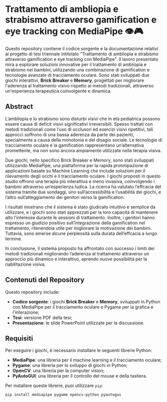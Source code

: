 # Trattamento di ambliopia e strabismo attraverso gamification e eye tracking con MediaPipe 👁️🎮

Questo repository contiene il codice sorgente e la documentazione relativi al progetto di tesi triennale intitolato "Trattamento di ambliopia e strabismo attraverso gamification e eye tracking con MediaPipe". Il lavoro presentato mira a esplorare soluzioni innovative per il trattamento di ambliopia e strabismo nei bambini, utilizzando una combinazione di gamification e tecnologie avanzate di tracciamento oculare. Sono stati sviluppati due giochi interattivi, **Brick Breaker** e **Memory**, progettati per migliorare l'aderenza al trattamento visivo rispetto ai metodi tradizionali, attraverso un'esperienza terapeutica coinvolgente e dinamica.

## Abstract

L’ambliopia e lo strabismo sono disturbi visivi che in età pediatrica possono essere causa di deficit visivi significativi irreversibili. Spesso trattati con metodi tradizionali come l’uso di occlusori ed esercizi visivi ripetitivi, tali approcci soffrono di una bassa aderenza da parte dei pazienti, specialmente a causa della monotonia e del disagio sociale. Le tecnologie di tracciamento oculare e la gamification rappresentano un’alternativa promettente, ma non sono ancora ampiamente utilizzate nella terapia visiva.

Due giochi, nello specifico Brick Breaker e Memory, sono stati sviluppati utilizzando MediaPipe, una piattaforma per la rapida prototipazione di applicazioni basate su Machine Learning che include soluzioni per il rilevamento degli occhi e il tracciamento oculare. I giochi proposti in questo studio offrono una terapia più interattiva e meno invasiva, coinvolgendo i bambini attraverso un’esperienza ludica. La ricerca ha valutato l’effcacia del sistema tramite due sondaggi, uno sull’accessibilità e l’usabilità dei giochi, e l’altro sull’atteggiamento dei genitori verso la gamification.

I risultati mostrano che il sistema è stato giudicato intuitivo e semplice da utilizzare, e i giochi sono stati apprezzati per la loro capacità di mantenere alto l’interesse durante le sessioni di trattamento. Inoltre, i genitori hanno espresso un giudizio positivo sull’integrazione della gamification nel trattamento, ritenendola utile per migliorare la motivazione dei bambini. Tuttavia, sono emerse alcune perplessità sulla durata dell’effcacia a lungo termine.

In conclusione, il sistema proposto ha affrontato con successo i limiti dei metodi tradizionali migliorando l’aderenza al trattamento attraverso un approccio più dinamico e interattivo, aprendo nuove possibilità per la riabilitazione visiva.

## Contenuti del Repository

Questo repository include:

- **Codice sorgente**: i giochi **Brick Breaker** e **Memory**, sviluppati in Python con MediaPipe per il tracciamento oculare e Pygame per la grafica e l'interazione;
- **Tesi**: versione PDF della tesi;
- **Presentazione**: le slide PowerPoint utilizzate per la discussione.

## Requisiti

Per eseguire i giochi, è necessario installare le seguenti librerie Python:

- **MediaPipe**: una libreria per il machine learning e il tracciamento oculare;
- **Pygame**: una libreria per lo sviluppo di giochi in Python;
- **OpenCV**: una libreria per la computer vision;
- **PyAutoGUI**: una libreria per il controllo del mouse e della tastiera.

Per installare queste librerie, puoi utilizzare `pip`:

```bash
pip install mediapipe pygame opencv-python pyautogui
